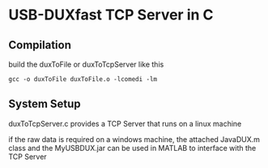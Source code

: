 # USB-DUXfast TCP Server in C

## Compilation
build the duxToFile or duxToTcpServer like this
````
gcc -o duxToFile duxToFile.o -lcomedi -lm
````

## System Setup

duxToTcpServer.c provides a TCP Server that runs on a linux machine 

if the raw data is required on a windows machine, the attached JavaDUX.m class and the MyUSBDUX.jar can be used in MATLAB
to interface with the TCP Server
